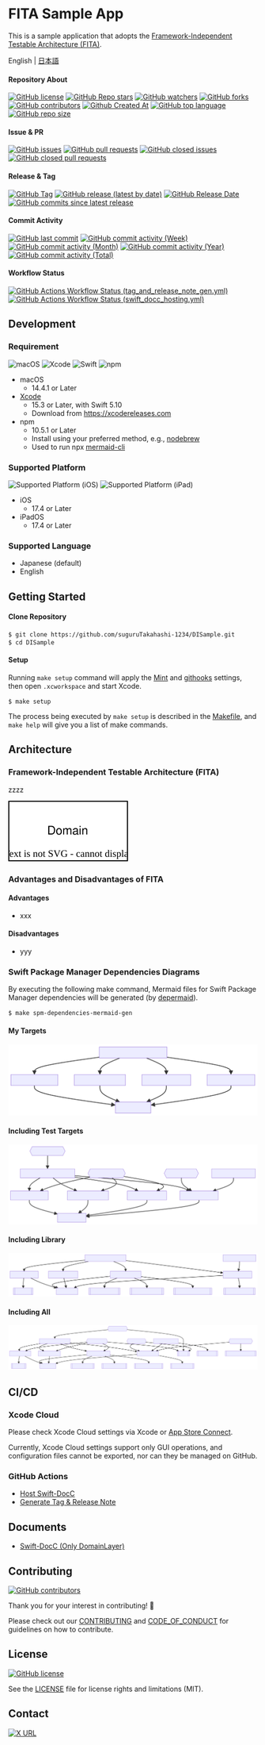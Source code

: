 # FITA Sample App

This is a sample application that adopts the [Framework-Independent Testable Architecture (FITA)](#framework-independent-testable-architecture-fita).

English | [日本語](README.ja.md)

#### Repository About
[![GitHub license](https://img.shields.io/github/license/suguruTakahashi-1234/DISample)](https://github.com/suguruTakahashi-1234/DISample/blob/main/LICENSE.md)
[![GitHub Repo stars](https://img.shields.io/github/stars/suguruTakahashi-1234/DISample)](https://github.com/suguruTakahashi-1234/DISample/stargazers)
[![GitHub watchers](https://img.shields.io/github/watchers/suguruTakahashi-1234/DISample)](https://github.com/suguruTakahashi-1234/DISample/watchers)
[![GitHub forks](https://img.shields.io/github/forks/suguruTakahashi-1234/DISample)](https://github.com/suguruTakahashi-1234/DISample/network/members)
[![GitHub contributors](https://img.shields.io/github/contributors/suguruTakahashi-1234/DISample)](https://github.com/suguruTakahashi-1234/DISample/graphs/contributors)
[![Github Created At](https://img.shields.io/github/created-at/suguruTakahashi-1234/DISample)](https://github.com/suguruTakahashi-1234/DISample/releases)
[![GitHub top language](https://img.shields.io/github/languages/top/suguruTakahashi-1234/DISample)](https://github.com/suguruTakahashi-1234/DISample)
[![GitHub repo size](https://img.shields.io/github/repo-size/suguruTakahashi-1234/DISample)](https://github.com/suguruTakahashi-1234/DISample)

#### Issue & PR

[![GitHub issues](https://img.shields.io/github/issues-raw/suguruTakahashi-1234/DISample)](https://github.com/suguruTakahashi-1234/DISample/issues)
[![GitHub pull requests](https://img.shields.io/github/issues-pr-raw/suguruTakahashi-1234/DISample)](https://github.com/suguruTakahashi-1234/DISample/pulls)
[![GitHub closed issues](https://img.shields.io/github/issues-closed-raw/suguruTakahashi-1234/DISample)](https://github.com/suguruTakahashi-1234/DISample/issues?q=is%3Aissue+is%3Aclosed)
[![GitHub closed pull requests](https://img.shields.io/github/issues-pr-closed-raw/suguruTakahashi-1234/DISample)](https://github.com/suguruTakahashi-1234/DISample/pulls?q=is%3Apr+is%3Aclosed)

#### Release & Tag

[![GitHub Tag](https://img.shields.io/github/v/tag/suguruTakahashi-1234/DISample)](https://github.com/suguruTakahashi-1234/DISample/tags)
[![GitHub release (latest by date)](https://img.shields.io/github/v/release/suguruTakahashi-1234/DISample)](https://github.com/suguruTakahashi-1234/DISample/releases)
[![GitHub Release Date](https://img.shields.io/github/release-date/suguruTakahashi-1234/DISample)](https://github.com/suguruTakahashi-1234/DISample/releases)
[![GitHub commits since latest release](https://img.shields.io/github/commits-since/suguruTakahashi-1234/DISample/latest)](https://github.com/suguruTakahashi-1234/DISample)

#### Commit Activity

[![GitHub last commit](https://img.shields.io/github/last-commit/suguruTakahashi-1234/DISample)](https://github.com/suguruTakahashi-1234/DISample/commits)
[![GitHub commit activity (Week)](https://img.shields.io/github/commit-activity/w/suguruTakahashi-1234/DISample)](https://github.com/suguruTakahashi-1234/DISample)
[![GitHub commit activity (Month)](https://img.shields.io/github/commit-activity/m/suguruTakahashi-1234/DISample)](https://github.com/suguruTakahashi-1234/DISample)
[![GitHub commit activity (Year)](https://img.shields.io/github/commit-activity/y/suguruTakahashi-1234/DISample)](https://github.com/suguruTakahashi-1234/DISample)
[![GitHub commit activity (Total)](https://img.shields.io/github/commit-activity/t/suguruTakahashi-1234/DISample)](https://github.com/suguruTakahashi-1234/DISample/commits)

#### Workflow Status

[![GitHub Actions Workflow Status (tag_and_release_note_gen.yml)](https://img.shields.io/github/actions/workflow/status/suguruTakahashi-1234/DISample/tag_and_release_note_gen.yml)](https://github.com/suguruTakahashi-1234/DISample/actions/workflows/tag_and_release_note_gen.yml)
[![GitHub Actions Workflow Status (swift_docc_hosting.yml)](https://img.shields.io/github/actions/workflow/status/suguruTakahashi-1234/DISample/swift_docc_hosting.yml)](https://github.com/suguruTakahashi-1234/DISample/actions/workflows/swift_docc_hosting.yml)

## Development

### Requirement

![macOS](https://img.shields.io/badge/macOS-14.4.1+-brightgreen?logo=macos)
![Xcode](https://img.shields.io/badge/Xcode-15.3-brightgreen?logo=xcode)
![Swift](https://img.shields.io/badge/Swift-5.10-brightgreen?logo=swift)
![npm](https://img.shields.io/badge/npm-10.5.0+-brightgreen?logo=npm)

- macOS
  - 14.4.1 or Later
- [Xcode](https://xcodereleases.com/)
  - 15.3 or Later, with Swift 5.10
  - Download from https://xcodereleases.com
- npm
  - 10.5.1 or Later
  - Install using your preferred method, e.g., [nodebrew](https://github.com/hokaccha/nodebrew)
  - Used to run npx [mermaid-cli](https://github.com/mermaid-js/mermaid-cli)

### Supported Platform

![Supported Platform (iOS)](https://img.shields.io/badge/iOS-17.4+-brightgreen)
![Supported Platform (iPad)](https://img.shields.io/badge/iPadOS-17.4+-brightgreen)

- iOS
  - 17.4 or Later
- iPadOS
  - 17.4 or Later

### Supported Language

- Japanese (default)
- English

## Getting Started

#### Clone Repository

```shell
$ git clone https://github.com/suguruTakahashi-1234/DISample.git
$ cd DISample
```

#### Setup

Running `make setup` command will apply the [Mint](https://github.com/yonaskolb/Mint) and [githooks](https://git-scm.com/docs/githooks) settings, then open `.xcworkspace` and start Xcode.

```shell
$ make setup
```

The process being executed by `make setup` is described in the [Makefile](Makefile), and `make help` will give you a list of make commands.

## Architecture

### Framework-Independent Testable Architecture (FITA)

zzzz

![](./asset/drawio/architecture.drawio.svg)

### Advantages and Disadvantages of FITA

#### Advantages

- xxx

#### Disadvantages

- yyy

### Swift Package Manager Dependencies Diagrams

By executing the following make command, Mermaid files for Swift Package Manager dependencies will be generated (by [depermaid](https://github.com/daikimat/depermaid)).

```shell
$ make spm-dependencies-mermaid-gen
```

#### My Targets

![My Targets Diagram](./asset/image/my_targets.svg)

#### Including Test Targets

![Including Test Targets](./asset/image/test_targets.svg)

#### Including Library

![Including Library](./asset/image/library_targets.svg)

#### Including All

![Including All](./asset/image/all_targets.svg)

## CI/CD

### Xcode Cloud

Please check Xcode Cloud settings via Xcode or [App Store Connect](https://appstoreconnect.apple.com/).

Currently, Xcode Cloud settings support only GUI operations, and configuration files cannot be exported, nor can they be managed on GitHub.

### GitHub Actions

- [Host Swift-DocC](https://github.com/suguruTakahashi-1234/DISample/actions/workflows/swift_docc_hosting.yml)
- [Generate Tag & Release Note](https://github.com/suguruTakahashi-1234/DISample/actions/workflows/tag_and_release_note_gen.yml)

## Documents

- [Swift-DocC (Only DomainLayer)](https://sugurutakahashi-1234.github.io/DISample/documentation/domainlayer/)

## Contributing

[![GitHub contributors](https://img.shields.io/github/contributors/suguruTakahashi-1234/DISample)](https://github.com/suguruTakahashi-1234/DISample/graphs/contributors)

Thank you for your interest in contributing! 🌟

Please check out our [CONTRIBUTING](CONTRIBUTING.md) and [CODE_OF_CONDUCT](CODE_OF_CONDUCT.md) for guidelines on how to contribute.

## License

[![GitHub license](https://img.shields.io/github/license/suguruTakahashi-1234/DISample)](https://github.com/suguruTakahashi-1234/DISample/blob/main/LICENSE.md)

See the [LICENSE](LICENSE.md) file for license rights and limitations (MIT).

## Contact

[![X URL](https://img.shields.io/twitter/url?url=https%3A%2F%2Ftwitter.com%2Fikuraikuraaaaaa)](https://twitter.com/ikuraikuraaaaaa)
